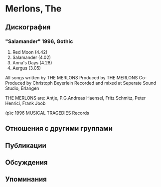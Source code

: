 # Merlons, The



## Дискография

### "Salamander" 1996, Gothic

1. Red Moon (4.42)
2. Salamander (4.02)
3. Anna's Days (4.28)
4. Aergus (3.05)

All songs written by THE MERLONS
Produced by THE MERLONS
Co-Produced by Christoph Beyerlein
Recorded and mixed at Seperate Sound Studio, Erlangen

THE MERLONS are:
Antje, P.G.Andreas Haensel, Fritz Schmitz, Peter Henrici, Frank Joob

(p)c 1996 MUSICAL TRAGEDIES Records


## Отношения с другими группами


## Публикации


## Обсуждения


## Упоминания


